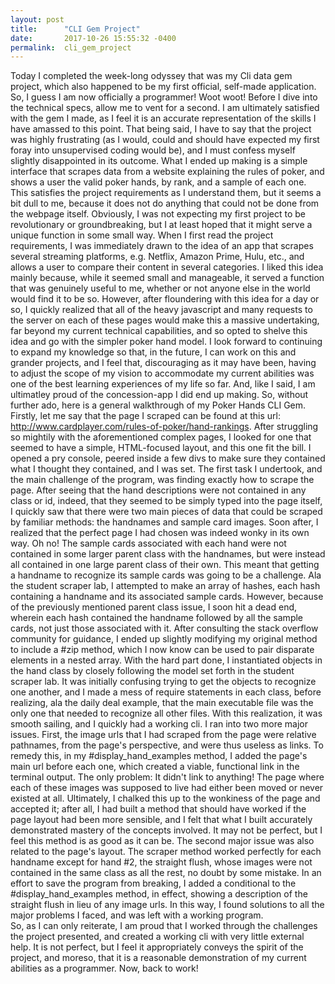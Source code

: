 ```yaml
---
layout: post
title:      "CLI Gem Project"
date:       2017-10-26 15:55:32 -0400
permalink:  cli_gem_project
---
```



   Today I completed the week-long odyssey that was my Cli data gem project, which also happened to be my first official, self-made application. So, I guess I am now officially a programmer! Woot woot! Before I dive into the technical specs, allow me to vent for a second. I am ultimately satisfied with the gem I made, as I feel it is an accurate representation of the skills I have amassed to this point. That being said, I have to say that the project was highly frustrating (as I would, could and should have expected my first foray into unsupervised coding would be), and I must confess myself slightly disappointed in its outcome. What I ended up making is a simple interface that scrapes data from a website explaining the rules of poker, and shows a user the valid poker hands, by rank, and a sample of each one. This satisfies the project requirements as I understand them, but it seems a bit dull to me, because it does not do anything that could not be done from the webpage itself. Obviously, I was not expecting my first project to be revolutionary or groundbreaking, but I at least hoped that it might serve a unique function in some small way. When I first read the project requirements, I was immediately drawn to the idea of an app that scrapes several streaming platforms, e.g. Netflix, Amazon Prime, Hulu, etc., and allows a user to compare their content in several categories. I liked this idea mainly because, while it seemed small and manageable, it served a function that was genuinely useful to me, whether or not anyone else in the world would find it to be so. However, after floundering with this idea for a day or so, I quickly realized that all of the heavy javascript and many requests to the server on each of these pages would make this a massive undertaking, far beyond my current technical capabilities, and so opted to shelve this idea and go with the simpler poker hand model. I look forward to continuing to expand my knowledge so that, in the future, I can work on this and grander projects, and I feel that, discouraging as it may have been, having to adjust the scope of my vision to accommodate my current abilities was one of the best learning experiences of my life so far. And, like I said, I am ultimatley proud of the concession-app I did end up making. So, without further ado, here is a general walkthrough of my Poker Hands CLI Gem. 
	 Firstly, let me say that the page I scraped can be found at this url: http://www.cardplayer.com/rules-of-poker/hand-rankings. After struggling so mightily with the aforementioned complex pages, I looked for one that seemed to have a simple, HTML-focused layout, and this one fit the bill. I opened a pry console, peered inside a few divs to make sure they contained what I thought they contained, and I was set. 
	 The first task I undertook, and the main challenge of the program, was finding exactly how to scrape the page. After seeing that the hand descriptions were not contained in any class or id, indeed, that they seemed to be simply typed into the page itself, I quickly saw that there were two main pieces of data that could be scraped by familiar methods: the handnames and sample card images. Soon after, I realized that the perfect page I had chosen was indeed wonky in its own way. Oh no! The sample cards associated with each hand were not contained in some larger parent class with the handnames, but were instead all contained in one large parent class of their own. This meant that getting a handname to recognize its sample cards was going to be a challenge. 
	 Ala the student scraper lab, I attempted to make an array of hashes, each hash containing a handname and its associated sample cards. However, because of the previously mentioned parent class issue, I soon hit a dead end, wherein each hash contained the handname followed by all the sample cards, not just those associated with it. After consulting the stack overflow community for guidance, I ended up slightly modifying my original method to include a #zip method, which I now know can be used to pair disparate elements in a nested array. 
	 With the hard part done, I instantiated objects in the hand class by closely following the model set forth in the student scraper lab. It was initially confusing trying to get the objects to recognize one another, and I made a mess of require statements in each class, before realizing, ala the daily deal example, that the main executable file was the only one that needed to recognize all other files. With this realization, it was smooth sailing, and I quickly had a working cli. 
	 I ran into two more major issues. First, the image urls that I had scraped from the page were relative pathnames, from the page's perspective, and were thus useless as links. To remedy this, in my #display_hand_examples method, I added the page's main url before each one, which created a viable, functional link in the terminal output. The only problem: It didn't link to anything! The page where each of these images was supposed to live had either been moved or never existed at all. 
Ultimately, I chalked this up to the wonkiness of the page and accepted it; after all, I had built a method that should have worked if the page layout had been more sensible, and I felt that what I built accurately demonstrated mastery of the concepts involved. It may not be perfect, but I feel this method is as good as it can be. 
  The second major issue was also related to the page's layout. The scraper method worked perfectly for each handname except for hand #2, the straight flush, whose images were not contained in the same class as all the rest, no doubt by some mistake. In an effort to save the program from breaking, I added a conditional to the #display_hand_examples method, in effect, showing a description of the straight flush in lieu of any image urls. In this way, I found solutions to all the major problems I faced, and was left with a working program.  
	So, as I can only reiterate, I am proud that I worked through the challenges the project presented, and created a working cli with very little external help. It is not perfect, but I feel it appropriately conveys the spirit of the project, and moreso, that it is a reasonable demonstration of my current abilities as a programmer. Now, back to work!
